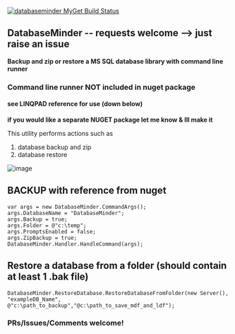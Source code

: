 [![databaseminder MyGet Build Status](https://www.myget.org/BuildSource/Badge/databaseminder?identifier=3271b45e-de61-41e8-b1a1-7a3188a700e4)](https://www.myget.org/)

## DatabaseMinder  -- requests welcome --> just raise an issue

**Backup and zip or restore a MS SQL database library with command line runner**

### Command line runner NOT included in nuget package ###

#### see LINQPAD reference for use (down below) ####


**if you would like a separate NUGET package let me know & Ill make it**

This utility performs actions such as

1. database backup and zip
2. database restore
 
![image](https://cloud.githubusercontent.com/assets/662868/15823597/f85229f4-2c2d-11e6-9dd9-84b7c4be07cb.png)



## BACKUP with reference from nuget

    var args = new DatabaseMinder.CommandArgs();
	args.DatabaseName = "DatabaseMinder";
	args.Backup = true;
	args.Folder = @"c:\temp";
	args.PromptsEnabled = false;
	args.ZipBackup = true;
	DatabaseMinder.Handler.HandleCommand(args);

## Restore a database from a folder (should contain at least 1 .bak file)

    DatabaseMinder.RestoreDatabase.RestoreDatabaseFromFolder(new Server(), "exampleDB_Name", @"c:\path_to_backup","@c:\path_to_save_mdf_and_ldf");

### PRs/Issues/Comments welcome!
